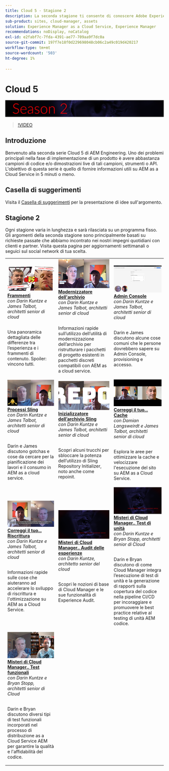 ```yaml
---
title: Cloud 5 - Stagione 2
description: La seconda stagione ti consente di conoscere Adobe Experience Manager (AEM) as a Cloud Service dagli esperti tecnici di Adobe che lo costruiscono e dai servizi esperti che lo forniscono.
sub-product: sites, cloud-manager, assets
solution: Experience Manager as a Cloud Service, Experience Manager
recommendations: noDisplay, noCatalog
exl-id: e2fabf7c-7fda-4391-ae77-709aa9f7dc0a
source-git-commit: 197f7e18f0d229698048cb06c2a49c019d420217
workflow-type: tm+mt
source-wordcount: '503'
ht-degree: 1%

---
```


# Cloud 5

![Serie di esperti AEM](./imgs/masthead-s2.png)
>[!VIDEO](https://video.tv.adobe.com/v/346567)

## Introduzione

Benvenuto alla seconda serie Cloud 5 di AEM Engineering. Uno dei problemi principali nella fase di implementazione di un prodotto è avere abbastanza campioni di codice e/o dimostrazioni live di tali campioni, strumenti o API. L&#39;obiettivo di questa serie è quello di fornire informazioni utili su AEM as a Cloud Service in 5 minuti o meno.

## Casella di suggerimenti

Visita il [Casella di suggerimenti](https://forms.office.com/r/74P5Xz4UH0) per la presentazione di idee sull&#39;argomento.

## Stagione 2

Ogni stagione varia in lunghezza e sarà rilasciata su un programma fisso. Gli argomenti della seconda stagione sono principalmente basati su richieste passate che abbiamo incontrato nei nostri impegni quotidiani con clienti e partner. Visita questa pagina per aggiornamenti settimanali o seguici sul social network di tua scelta.

<table>
    <tr>
        <td>
            <a href="season-2/cloud5-experience-v-content-fragments.md">
                <img alt="Frammenti" src="./imgs/s2/000-thumb.png"/>
            </a>
            <div>
                <a href="season-2/cloud5-experience-v-content-fragments.md"><strong>Frammenti</strong></a>        
                <br/><em>con Darin Kuntze e James Talbot, architetti senior di cloud</em>
            </div>
            <p>
                <br/>
                Una panoramica dettagliata delle differenze tra l’esperienza e i frammenti di contenuto. Spoiler: vincono tutti.
            </p>
        </td>   
         <td>
            <a href="season-2/cloud5-repo-modernizer.md">
                 <img alt="Modernizzatore dell'archivio" src="./imgs/s2/001-thumb.png"/>
            </a>
            <div>
                <a href="season-2/cloud5-repo-modernizer.md"><strong>Modernizzatore dell'archivio</strong></a> 
               <br/><em>con Darin Kuntze e James Talbot, architetti senior di cloud</em>
            </div>
            <p>
                <br/>
                Informazioni rapide sull’utilizzo dell’utilità di modernizzazione dell’archivio per ristrutturare i pacchetti di progetto esistenti in pacchetti discreti compatibili con AEM as a cloud service.
            </p>
         </td>
         <td>
            <a href="season-2/cloud5-admin-console.md">
                 <img alt="Admin Console" src="./imgs/s2/002-thumb.png"/>
            </a>
            <div>
                  <a href="season-2/cloud5-admin-console.md"><strong>Admin Console</strong></a>
               <br/><em>con Darin Kuntze e James Talbot, architetti senior di cloud</em>
            </div>
            <p>
            <br/>
               Darin e James discutono alcune cose comuni che le persone dovrebbero sapere su Admin Console, provisioning e accesso.
            </p>
         </td> 
  </tr>
  <tr>
         <td>
            <a href="season-2/cloud5-sling-job-scheduler.md">
                 <img alt="Processi Sling" src="./imgs/s2/003-thumb.png"/>
            </a>
            <div>
                  <a href="season-2/cloud5-sling-job-scheduler.md"><strong>Processi Sling</strong></a>
               <br/><em>con Darin Kuntze e James Talbot, architetti senior di cloud</em>
            </div>
            <p>
            <br/>
               Darin e James discutono gotchas e cose da cercare per la pianificazione dei lavori e il consumo in AEM as a cloud service.
            </p>
         </td> 
         <td>
            <a href="season-2/cloud5-repoinit.md">
                 <img alt="Inizializzatore repository (reindirizzamento)" src="./imgs/s2/004-thumb.png"/>
            </a>
            <div>
                  <a href="season-2/cloud5-repoinit.md"><strong>Inizializzatore dell’archivio Sling</strong></a>
               <br/><em>con Darin Kuntze e James Talbot, architetti senior di cloud</em>
            </div>
            <p>
            <br/>
              Scopri alcuni trucchi per sbloccare la potenza dell’utilizzo di Sling Repository Initializer, noto anche come repoinit.
            </p>
         </td>   
     <td>
            <a href="season-2/cloud5-fix-your-cache.md">
               <img alt="Correggi la cache" src="./imgs/s2/005-thumb.png"/>
            </a>
      <div>
         <a href="season-2/cloud5-fix-your-cache.md"><strong>Correggi il tuo... Cache</strong></a>
         <br/><em>con Damian Langsweirdt e James Talbot, architetti senior di cloud</em>
      </div>
      <p>
         <br/>
             Esplora le aree per ottimizzare la cache e velocizzare l'esecuzione del sito su AEM as a Cloud Service.
      </p>
   </td> 
  </tr>
<tr>
   <td>
           <a href="season-2/cloud5-fix-your-rewrites.md">
               <img alt="Correggi le riscritture" src="./imgs/s2/006-thumb.png"/>
            </a>
      <div>
            <a href="season-2/cloud5-fix-your-rewrites.md"><strong>Correggi il tuo... Riscrittura</strong></a>
         <br/><em>con Darin Kuntze e James Talbot, architetti senior di cloud</em>
      </div>
      <p>
        <br/>
         Informazioni rapide sulle cose che aiuteranno ad accelerare lo sviluppo di riscrittura e l'ottimizzazione su AEM as a Cloud Service.
      </p>
     </td>   
     <td>
            <a href="season-2/cloud5-MoCM-experience-audit.md">
               <img alt="Misteri di Cloud Manager.. Audit delle esperienze" src="./imgs/s2/007-thumb.png"/>
               </a>
      <div>
            <a href="season-2/cloud5-MoCM-experience-audit.md"><strong>Misteri di Cloud Manager.. Audit delle esperienze</strong></a>
         <br/><em>con Darin Kuntze, architetto senior del cloud</em>
      </div>
      <p>
        <br/>
        Scopri le nozioni di base di Cloud Manager e le sue funzionalità di Experience Audit.
      </p>
   </td>
     <td>
            <a href="season-2/cloud5-MoCM-unit-tests.md">
               <img alt="Misteri di Cloud Manager.. Test di unità" src="./imgs/s2/008-thumb.png"/>
            </a>
      <div>
            <a href="season-2/cloud5-MoCM-unit-tests.md"><strong>Misteri di Cloud Manager.. Test di unità</strong></a>
         <br/><em>con Darin Kuntze e Bryan Stopp, architetti senior di Cloud</em>
      </div>
      <p>
        <br/>
        Darin e Bryan discutono di come Cloud Manager integra l’esecuzione di test di unità e la generazione di rapporti sulla copertura del codice nella pipeline CI/CD per incoraggiare e promuovere le best practice relative al testing di unità AEM codice.
      </p>
   </td> 
  </tr>
    <tr>
        <td>
               <a href="season-2/cloud5-MoCM-functional-tests.md">
                   <img alt="Misteri di Cloud Manager.. Test funzionali" src="./imgs/s2/009-thumb.png"/>
               </a>
            <div>
                <a href="season-2/cloud5-MoCM-functional-tests.md"><strong>Misteri di Cloud Manager.. Test funzionali</strong><br/></a>        
                <em>con Darin Kuntze e Bryan Stopp, architetti senior di Cloud</em>
            </div>
            <p><br/>
                Darin e Bryan discutono diversi tipi di test funzionali incorporati nel processo di distribuzione as a Cloud Service AEM per garantire la qualità e l'affidabilità del codice.
            </p>
        </td>
        <td></td>
        <td></td>
    </tr>
</table>
